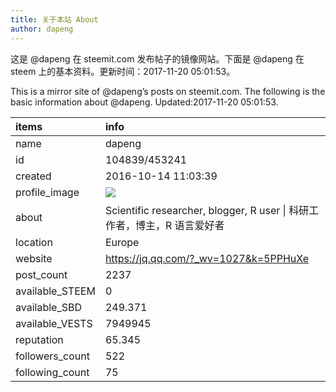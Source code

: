 ```yaml
---
title: 关于本站 About
author: dapeng
---
```


这是 @dapeng 在 steemit.com 发布帖子的镜像网站。下面是 @dapeng 在 steem 上的基本资料。更新时间：2017-11-20 05:01:53。

This is a mirror site of @dapeng’s posts on steemit.com. The following is the basic information about @dapeng. Updated:2017-11-20 05:01:53.



|items           |info                                                                                    |
|:---------------|:---------------------------------------------------------------------------------------|
|name            |dapeng                                                                                  |
|id              |104839/453241                                                                           |
|created         |2016-10-14 11:03:39                                                                     |
|profile_image   |![](http://0.gravatar.com/avatar/6fe1d4ffad212efc7985ecdd4ef9ef77?s=44&d=monsterid&r=g) |
|about           |Scientific researcher, blogger, R user &#124;  科研工作者，博主，R 语言爱好者           |
|location        |Europe                                                                                  |
|website         |https://jq.qq.com/?_wv=1027&k=5PPHuXe                                                   |
|post_count      |2237                                                                                    |
|available_STEEM |0                                                                                       |
|available_SBD   |249.371                                                                                 |
|available_VESTS |7949945                                                                                 |
|reputation      |65.345                                                                                  |
|followers_count |522                                                                                     |
|following_count |75                                                                                      |
